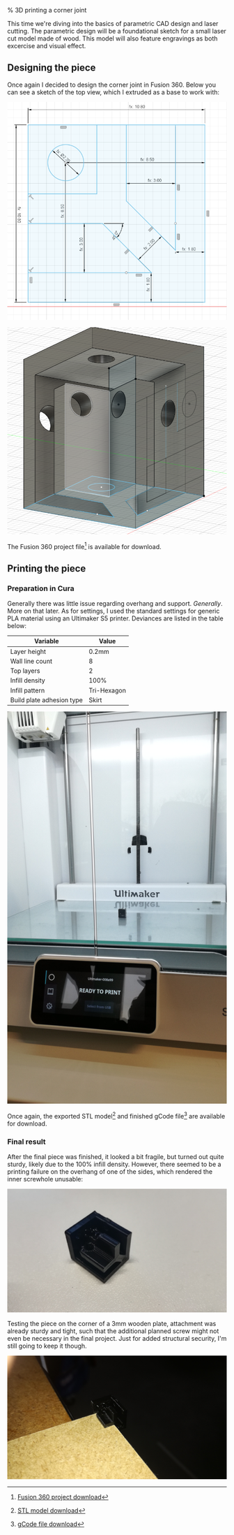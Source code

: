 % 3D printing a corner joint

[^cornerproject]: [Fusion 360 project download](../download/cornerpiece_test1.f3d)
[^gcode]: [gCode file download](../download/USM5_case2_cornerpiece1_test1.gcode)
[^stlmodel]: [STL model download](../download/case2_cornerpiece1.stl)

This time we're diving into the basics of parametric CAD design and laser cutting. The parametric design will be a foundational sketch for a small laser cut model made of wood. This model will also feature engravings as both excercise and visual effect.

## Designing the piece

Once again I decided to design the corner joint in Fusion 360. Below you can see a sketch of the top view, which I extruded as a base to work with:

![Coming soon](../img/lesson4/cornerpiece_topsketch.png)

![Coming soon](../img/lesson4/cornerpiece_extrusions.png)

The Fusion 360 project file[^cornerproject] is available for download.

## Printing the piece
   
### Preparation in Cura

Generally there was little issue regarding overhang and support. *Generally*. More on that later. As for settings, I used the standard settings for generic PLA material using an Ultimaker S5 printer. Deviances are listed in the table below:

|Variable|Value|
|--|--|
|Layer height| 0.2mm|
|Wall line count| 8|
|Top layers| 2|
|Infill density| 100%|
|Infill pattern| Tri-Hexagon|
|Build plate adhesion type| Skirt|

![Printed piece inside of an Ultimaker S5 printer](../img/lesson4/ultimaker.jpg)

Once again, the exported STL model[^stlmodel] and finished gCode file[^gcode] are available for download.

### Final result

After the final piece was finished, it looked a bit fragile, but turned out quite sturdy, likely due to the 100% infill density. However, there seemed to be a printing failure on the overhang of one of the sides, which rendered the inner screwhole unusable:

![Botched overhang on the printed corner joint](../img/lesson4/faberror.jpg)

Testing the piece on the corner of a 3mm wooden plate, attachment was already sturdy and tight, such that the additional planned screw might not even be necessary in the final project. Just for added structural security, I'm still going to keep it though.

![Corner piece stuck to a piece of 3mm wood](../img/lesson4/pressfit.jpg)
